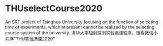 # THUselectCourse2020
An SRT project of Tsinghua University focusing on the function of selecting time of experiments, which at present cannot be realized by the selecting course system of the university.
清华大学辐射探测实验选课程序，搜索微信小程序“THU实验选课2020”
